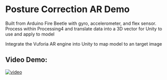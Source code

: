# Posture Correction AR Demo

Built from Arduino Fire Beetle with gyro, accelerometer, and flex sensor. Process within Processing4 and translate data into a 3D vector for Unity to use and apply to model

Integrate the Vuforia AR engine into Unity to map model to an target image

## Video Demo: 
[![video](https://user-images.githubusercontent.com/76749421/205946412-e277b969-25b9-4e1b-89ef-dbcebc77a9c9.png)](https://www.youtube.com/watch?v=arTgPvFNZYg&ab_channel=SilverVo)
